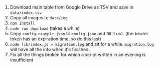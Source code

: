 1. Download main table from Google Drive as TSV and save in `data/index.tsv`
2. Copy all images to `data/img`
3. `npm install`
4. `node run download` (takes a while)
5. Copy `config.example.json` to `config.json` and fill it out. (the bearer token has an expiration time, so do this last)
6. `node lib/index.js > migration.log` and sit for a while. `migration.log` will have all the info when it's finished.
7. Fix all the things broken for which a script written in an evening is insufficient
